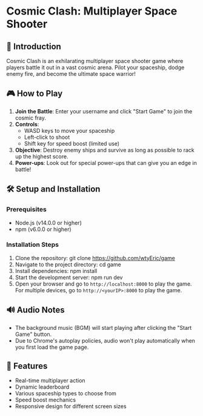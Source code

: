 # Cosmic Clash: Multiplayer Space Shooter


## 🚀 Introduction

Cosmic Clash is an exhilarating multiplayer space shooter game where players battle it out in a vast cosmic arena. Pilot your spaceship, dodge enemy fire, and become the ultimate space warrior!

## 🎮 How to Play

1. **Join the Battle**: Enter your username and click "Start Game" to join the cosmic fray.
2. **Controls**:
   - WASD keys to move your spaceship
   - Left-click to shoot
   - Shift key for speed boost (limited use)
3. **Objective**: Destroy enemy ships and survive as long as possible to rack up the highest score.
4. **Power-ups**: Look out for special power-ups that can give you an edge in battle!

## 🛠 Setup and Installation

### Prerequisites

- Node.js (v14.0.0 or higher)
- npm (v6.0.0 or higher)

### Installation Steps

1. Clone the repository:
git clone https://github.com/wtyEric/game
2. Navigate to the project directory:
cd game
3. Install dependencies:
npm install
4. Start the development server:
npm run dev
5. Open your browser and go to `http://localhost:8000` to play the game.
   For multiple devices, go to `http://<yourIP>:8000` to play the game.

## 🔊 Audio Notes

- The background music (BGM) will start playing after clicking the "Start Game" button.
- Due to Chrome's autoplay policies, audio won't play automatically when you first load the game page.

## 🌟 Features

- Real-time multiplayer action
- Dynamic leaderboard
- Various spaceship types to choose from
- Speed boost mechanics
- Responsive design for different screen sizes

